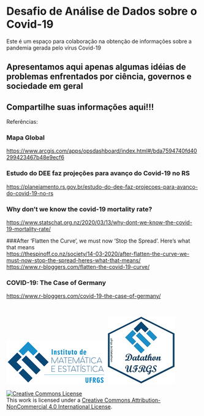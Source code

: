 # Desafio de Análise de Dados sobre o Covid-19

Este é um espaço para colaboração na obtenção de informações sobre a pandemia gerada pelo vírus Covid-19

## Apresentamos aqui apenas algumas idéias de problemas enfrentados por ciência, governos e sociedade em geral

## Compartilhe suas informações aqui!!!



Referências:  


### Mapa Global
https://www.arcgis.com/apps/opsdashboard/index.html#/bda7594740fd40299423467b48e9ecf6  

### Estudo do DEE faz projeções para avanço do Covid-19 no RS  
https://planejamento.rs.gov.br/estudo-do-dee-faz-projecoes-para-avanco-do-covid-19-no-rs 

### Why don’t we know the covid-19 mortality rate?  
https://www.statschat.org.nz/2020/03/13/why-dont-we-know-the-covid-19-mortality-rate/

###After ‘Flatten the Curve’, we must now ‘Stop the Spread’. Here’s what that means  
https://thespinoff.co.nz/society/14-03-2020/after-flatten-the-curve-we-must-now-stop-the-spread-heres-what-that-means/  
https://www.r-bloggers.com/flatten-the-covid-19-curve/

### COVID-19: The Case of Germany  
https://www.r-bloggers.com/covid-19-the-case-of-germany/

&nbsp;

![](LogoIME.png) ![](LogoDthon.jpg)

<a rel="license" href="http://creativecommons.org/licenses/by-nc/4.0/"><img alt="Creative Commons License" style="border-width:0" src="https://i.creativecommons.org/l/by-nc/4.0/88x31.png" /></a><br />This work is licensed under a <a rel="license" href="http://creativecommons.org/licenses/by-nc/4.0/">Creative Commons Attribution-NonCommercial 4.0 International License</a>.